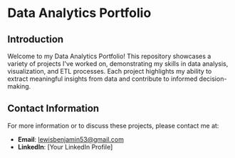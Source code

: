 # Data Analytics Portfolio

## Introduction
Welcome to my Data Analytics Portfolio! This repository showcases a variety of projects I've worked on, demonstrating my skills in data analysis, visualization, and ETL processes. Each project highlights my ability to extract meaningful insights from data and contribute to informed decision-making.

## Contact Information
For more information or to discuss these projects, please contact me at:

- **Email**: lewisbenjamin53@gmail.com
- **LinkedIn**: [Your LinkedIn Profile]
